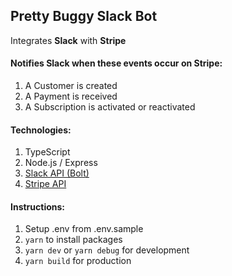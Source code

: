 ## Pretty Buggy Slack Bot

Integrates **Slack** 
with **Stripe** 

#### Notifies Slack when these events occur on Stripe:
1. A Customer is created
2. A Payment is received
3. A Subscription is activated or reactivated

#### Technologies:
1. TypeScript
2. Node.js / Express
3. [Slack API (Bolt)](https://slack.dev/bolt-js/tutorial/getting-started)
4. [Stripe API](https://github.com/stripe/stripe-node)

#### Instructions:
1. Setup .env from .env.sample
2. `yarn` to install packages 
3. `yarn dev` or `yarn debug` for development
4. `yarn build` for production
